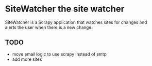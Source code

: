 # SiteWatcher the site watcher

SiteWatcher is a Scrapy application that watches sites for
changes and alerts the user when there is a new change.

## TODO
- move email logic to use scrapy instead of smtp
- add more sites
